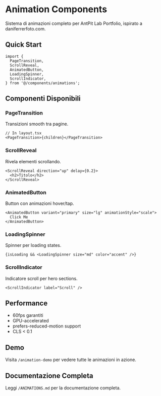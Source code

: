 # Animation Components

Sistema di animazioni completo per AntPit Lab Portfolio, ispirato a daniferrerfoto.com.

## Quick Start

```tsx
import {
  PageTransition,
  ScrollReveal,
  AnimatedButton,
  LoadingSpinner,
  ScrollIndicator,
} from '@/components/animations';
```

## Componenti Disponibili

### PageTransition

Transizioni smooth tra pagine.

```tsx
// In layout.tsx
<PageTransition>{children}</PageTransition>
```

### ScrollReveal

Rivela elementi scrollando.

```tsx
<ScrollReveal direction="up" delay={0.2}>
  <h2>Titolo</h2>
</ScrollReveal>
```

### AnimatedButton

Button con animazioni hover/tap.

```tsx
<AnimatedButton variant="primary" size="lg" animationStyle="scale">
  Click Me
</AnimatedButton>
```

### LoadingSpinner

Spinner per loading states.

```tsx
{isLoading && <LoadingSpinner size="md" color="accent" />}
```

### ScrollIndicator

Indicatore scroll per hero sections.

```tsx
<ScrollIndicator label="Scroll" />
```

## Performance

- 60fps garantiti
- GPU-accelerated
- prefers-reduced-motion support
- CLS < 0.1

## Demo

Visita `/animation-demo` per vedere tutte le animazioni in azione.

## Documentazione Completa

Leggi `/ANIMATIONS.md` per la documentazione completa.
